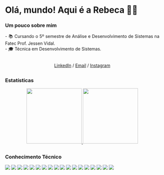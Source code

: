 # Olá, mundo! Aqui é a Rebeca 👋🏽
<div align="justify">
 <h3 align="left">Um pouco sobre mim </h3>
  <div style="display: inline_block">
  <div>
  - 📚 Cursando o 5º semestre de Análise e Desenvolvimento de Sistemas na Fatec Prof. Jessen Vidal.
  <br>
  - 🎓 Técnica em Desenvolvimento de Sistemas.
  <br><br>
 </div>

<p align='center'>
  <a href='https://www.linkedin.com/in/rebeca-gama-/'>LinkedIn</a> / <a href='mailto:rebecagamam@gmail.com'>Email</a> / <a href='https://www.instagram.com/rebeca__gama/'>Instagram</a>
</p>

 ##
 
<h3 align="left"> Estatísticas </h3> 

<div align="center">
  <a href="https://github.com/RebecaGama">
    <img height="180em" src="https://github-readme-stats.vercel.app/api?username=RebecaGama&show_icons=true&theme=dracula" />
    <img height="180em" src="https://github-readme-stats.vercel.app/api/top-langs/?username=RebecaGama&layout=compact&theme=dracula" />
  </a>
</div>

 ##
 
<h3 align="left"> 	Conhecimento Técnico </h3> 
   <img src="https://img.shields.io/badge/HTML5-E34F26?style=for-the-badge&logo=html5&logoColor=white" target="_blank">
   <img src="https://img.shields.io/badge/CSS3-1572B6?style=for-the-badge&logo=css3&logoColor=white" target="_blank">
   <img src="https://img.shields.io/badge/JavaScript-323330?style=for-the-badge&logo=javascript&logoColor=F7DF1E" target="_blank">
   <img src="https://img.shields.io/badge/TypeScript-007ACC?style=for-the-badge&logo=typescript&logoColor=white" target="_blank">
   <img src="https://img.shields.io/badge/React-20232A?style=for-the-badge&logo=react&logoColor=61DAFB" target="_blank"> 
   <img src="https://img.shields.io/badge/React_Native-20232A?style=for-the-badge&logo=react&logoColor=61DAFB" target="_blank">
   <img src="https://img.shields.io/badge/Node.js-339933?style=for-the-badge&logo=nodedotjs&logoColor=white" target="_blank">
   <img src="https://img.shields.io/badge/Python-323330?style=for-the-badge&logo=python&logoColor=blue" target="_blank">
   <img src="https://img.shields.io/badge/java-FFD43B?style=for-the-badge&logo=openjdk&logoColor=white" target="_blank">
   <img src="https://img.shields.io/badge/Bootstrap-563D7C?style=for-the-badge&logo=bootstrap&logoColor=white" target="_blank">
   <img src="https://img.shields.io/badge/Material--UI-0081CB?style=for-the-badge&logo=material-ui&logoColor=white" target="_blank">
   <img src="https://img.shields.io/badge/MySQL-005C84?style=for-the-badge&logo=mysql&logoColor=white" target="_blank">
   <img src="https://img.shields.io/badge/PostgreSQL-316192?style=for-the-badge&logo=postgresql&logoColor=white" target="_blank">
   <img src="https://img.shields.io/badge/GIT-E44C30?style=for-the-badge&logo=git&logoColor=white" target="_blank">
   <img src="https://img.shields.io/badge/Figma-F24E1E?style=for-the-badge&logo=figma&logoColor=white" target="_blank">
   <img src="https://img.shields.io/badge/Canva-%2300C4CC.svg?&style=for-the-badge&logo=Canva&logoColor=white" target="_blank">
   <img src="https://img.shields.io/badge/Microsoft_Office-D83B01?style=for-the-badge&logo=microsoft-office&logoColor=white" target="_blank">
   <img src="https://img.shields.io/badge/Netlify-00C7B7?&style=for-the-badge&logo=netlify&logoColor=white" target="_blank">
